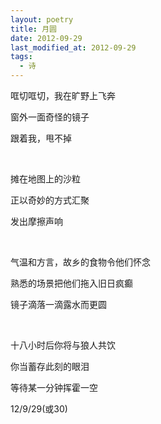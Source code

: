```yaml
---
layout: poetry
title: 月圆
date: 2012-09-29
last_modified_at: 2012-09-29
tags:
  - 诗
---
```



哐切哐切，我在旷野上飞奔

窗外一面奇怪的镜子

跟着我，甩不掉

<br>

摊在地图上的沙粒

正以奇妙的方式汇聚

发出摩擦声响

<br>

气温和方言，故乡的食物令他们怀念

熟悉的场景把他们拖入旧日疯癫

镜子滴落一滴露水而更圆

<br>

十八小时后你将与狼人共饮

你当蓄存此刻的眼泪

等待某一分钟挥霍一空

12/9/29(或30)
